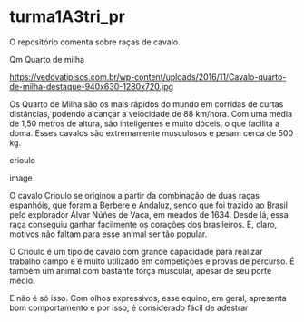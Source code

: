 # turma1A3tri_pr
O repositório comenta sobre raças de cavalo.

Qm Quarto de milha

https://vedovatipisos.com.br/wp-content/uploads/2016/11/Cavalo-quarto-de-milha-destaque-940x630-1280x720.jpg

Os Quarto de Milha são os mais rápidos do mundo em corridas de curtas distâncias, podendo alcançar a velocidade de 88 km/hora. Com uma média de 1,50 metros de altura, são inteligentes e muito dóceis, o que facilita a doma. Esses cavalos são extremamente musculosos e pesam cerca de 500 kg.

crioulo


image

O cavalo Crioulo se originou a partir da combinação de duas raças espanhóis, que foram a Berbere e Andaluz, sendo que foi trazido ao Brasil pelo explorador Àlvar Núñes de Vaca, em meados de 1634. Desde lá, essa raça conseguiu ganhar facilmente os corações dos brasileiros. E, claro, motivos não faltam para esse animal ser tão popular.

O Crioulo é um tipo de cavalo com grande capacidade para realizar trabalho campo e é muito utilizado em competições e provas de percurso. É também um animal com bastante força muscular, apesar de seu porte médio.

E não é só isso. Com olhos expressivos, esse equino, em geral, apresenta bom comportamento e por isso, é considerado fácil de adestrar
